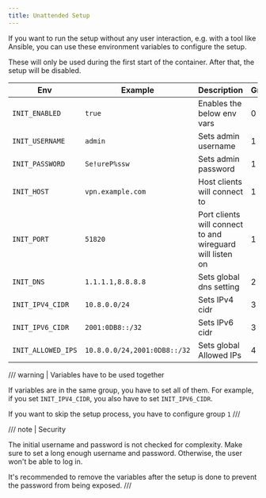```yaml
---
title: Unattended Setup
---
```


If you want to run the setup without any user interaction, e.g. with a tool like Ansible, you can use these environment variables to configure the setup.

These will only be used during the first start of the container. After that, the setup will be disabled.

| Env                | Example                      | Description                                               | Group |
| ------------------ | ---------------------------- | --------------------------------------------------------- | ----- |
| `INIT_ENABLED`     | `true`                       | Enables the below env vars                                | 0     |
| `INIT_USERNAME`    | `admin`                      | Sets admin username                                       | 1     |
| `INIT_PASSWORD`    | `Se!ureP%ssw`                | Sets admin password                                       | 1     |
| `INIT_HOST`        | `vpn.example.com`            | Host clients will connect to                              | 1     |
| `INIT_PORT`        | `51820`                      | Port clients will connect to and wireguard will listen on | 1     |
| `INIT_DNS`         | `1.1.1.1,8.8.8.8`            | Sets global dns setting                                   | 2     |
| `INIT_IPV4_CIDR`   | `10.8.0.0/24`                | Sets IPv4 cidr                                            | 3     |
| `INIT_IPV6_CIDR`   | `2001:0DB8::/32`             | Sets IPv6 cidr                                            | 3     |
| `INIT_ALLOWED_IPS` | `10.8.0.0/24,2001:0DB8::/32` | Sets global Allowed IPs                                   | 4     |

/// warning | Variables have to be used together

If variables are in the same group, you have to set all of them. For example, if you set `INIT_IPV4_CIDR`, you also have to set `INIT_IPV6_CIDR`.

If you want to skip the setup process, you have to configure group `1`
///

/// note | Security

The initial username and password is not checked for complexity. Make sure to set a long enough username and password. Otherwise, the user won't be able to log in.

It's recommended to remove the variables after the setup is done to prevent the password from being exposed.
///
